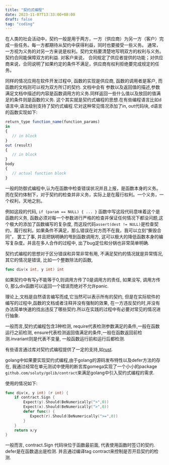```yaml
---
title: "契约式编程"
date: 2023-11-07T13:33:00+08:00
draft: false
tag: "coding"
---
```


在人类的社会活动中，契约一般是用于两方，一方（供应商）为另一方（客户）完成一些任务。每一方都期待从契约中获得利益，同时也要接受一些义务。
通常，一方视为义务的对另一方来说是权利。契约文档要清楚地写明双方的权利与义务。契约合同能保障双方的利益. 对客户来说，
合同规定了供应者提供的功能；对供应商来说，合同说明了如果约定的条件不满足，供应商有权利拒绝要完成规定的任务。


同样的情况应用在软件开发过程中, 函数的实现是供应商, 函数的调用者是客户, 而函数的文档则可以视为双方所订的契约. 文档中会有
参数以及返回值的描述,参数满足文档中描述的内容是函数调用方的义务.同样返回一些什么值以及放回的值满足的条件则是函数的义务.
这个其实就是契约式编程的思想.在有些编程语言比如d语言中,语法级别支持了契约式编程.它对这种常见情况添加了in, out代码块, d语言的函数实现如下:

```js
return_type function_name(function_params)
in
{
   // in block
}
out (result)
{
   // in block
}
body
{
   // actual function block
}
```


一般的防御式编程中,认为在函数中检查错误状况并且上报，是函数本身的义务。而在契约体制下，对于契约的检查并非义务，实际上是在履行权利。一个义务，一个权利，天地之别。


例如这段的代码, `if (param == NULL) { ... }` 函数中写这段代码意味着这个是函数的义务,
函数必须对每一个参数进行严格的检查并保证任何情况下都没问题,这个极大的添加了函数编写的复杂度,
而这段代码`assert(dest != NULL)`是检查契约，履行权利。如果条件不满足，那么错误在对方而不在我，我可以立刻“撕毁合同”，
罢工了事, 并且把锅明确的甩到函数调用方, 这可以极大的降低函数本身的编写复杂度。并且在多人合作的过程中, 出了bug定位和分锅也非常简单明确.


契约式编程的思想对于区分错误和异常非常有用, 不满足契约的情况就是异常情况, 其它的情况是错误, 比如一个整数除法的函数,
```go
func div(x int, y int) int
```
如果契约中有写y不能等于0,则调用方传了0是调用方的责任, 如果没写, 调用方传0, 那么div函数可以返回一个错误而绝对不允许panic.


理论上,文档是自然语言编写而成,它当然可以表示所有的契约, 但是在实际软件的编写的过程中,函数的文档或者注释并没有强制的效果,
在一方违反契约时,并没有办法简单快速的找出违反了哪些契约.所以在实践的过程中有必要对常见的情况进行抽象.


一般而言,契约式编程包含3种检测, require代表检测参数满足的条件,一般在函数运行之前检测,
ensure代表检测返回值满足的条件,一般在函数返回前检测.invariant则是代表不变量, 一般函数运行前和运行后都检测.


有些语言通过库对契约式编程提供了一定的支持,如[rust](https://gitlab.com/karroffel/contracts).


golang中如果要实现契约式编程,由于golang的源码发布特性以及defer方法的存在, 我通过经常在单元测试中使用的断言库gomega实现了一个小小的package
`github.com/soluty/golib/contract`来满足golang中引入契约式编程的需求.


使用的情况如下:

```go
func div(x, y int) (r int) {
    if contract.Sign {
        Expect(y).Should(BeNumerically(">",0))
        Expect(x).Should(BeNumerically(">",0))
        defer func() {
           Expect(r).Should(BeNumerically(">=",0))
        }
    }
    return x/y
}
```
一般而言, contract.Sign 代码块位于函数最前面, 代表使用函数时签订的契约. defer是在函数退出是检测. 并且通过编译tag
contract来控制是否开启契约的检测.





